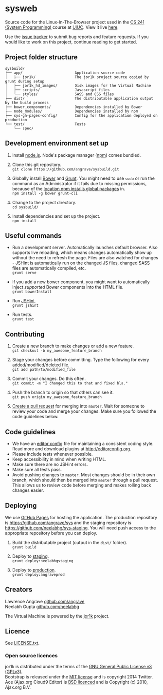 # sysweb #

Source code for the Linux-In-The-Browser project used
in the [CS 241 (System Programming)](https://courses.engr.illinois.edu/cs241/) course
at [UIUC](http://illinois.edu/). View it live [here](http://angrave.github.io/sys/).

Use the [issue tracker](https://github.com/angrave/sysbuild/issues) to submit bug reports and feature requests.
If you would like to work on this project, continue reading to get started.

## Project folder structure ##
```
sysbuild/
├── app/                        Application source code
│   ├── jor1k/                  The jor1k project source copied by grunt during setup
│   ├── jor1k_hd_images/        Disk images for the Virtual Machine
│   ├── scripts/                Javascript files
│   └── styles/                 SASS and CSS files
├── dist/                       The distributable application output by the build process
├── bower_components/           Dependencies installed by Bower
├── node_modules/               Dependencies installed by npm
├── sys-gh-pages-config/        Config for the application deployed on production
└── test/                       Tests
    └── spec/
```

## Development environment set up ##
1. Install [node.js](http://nodejs.org/). Node's package manager ([npm](https://www.npmjs.org/)) comes bundled.

2. Clone this git repository.  
`git clone https://github.com/angrave/sysbuild.git`

3. Globally install [Bower](http://bower.io/) and [Grunt](http://gruntjs.com/).
You might need to use `sudo` or run the command as an Administrator if it fails due to missing permissions,
because of the [location npm installs global packages](https://www.npmjs.org/doc/files/npm-folders.html) in.  
`npm install -g bower grunt-cli`

4. Change to the project directory.  
`cd sysbuild/`

5. Install dependencies and set up the project.  
`npm install`

## Useful commands ##
* Run a development server. Automatically launches default browser. Also supports live reloading, which means
  changes automatically show up without the need to refresh the page. Files are also watched for changes - 
  JSHint is automatically run on the changed JS files, changed SASS files are automatically compiled, etc.  
  `grunt serve`

* If you add a new bower component, you might want to automatically inject *supported* Bower components into the HTML file.  
  `grunt bowerInstall`

* Run [JSHint](http://www.jshint.com/about/).  
  `grunt jshint`

* Run tests.  
  `grunt test`

## Contributing ##
1. Create a new branch to make changes or add a new feature.  
`git checkout -b my_awesome_feature_branch`

2. Stage your changes before committing. Type the following for every added/modified/deleted file.  
`git add path/to/modified_file`

3. Commit your changes. Do this often.  
`git commit -m "I changed this to that and fixed bla."`

4. Push the branch to origin so that others can see it.  
`git push origin my_awesome_feature_branch`

5. [Create a pull request](https://help.github.com/articles/creating-a-pull-request) for merging into `master`.
Wait for someone to review your code and merge your changes. Make sure you followed the code guidelines below.

## Code guidelines ##
* We have an [editor config](https://github.com/angrave/sysbuild/blob/master/.editorconfig) file for maintaining a consistent coding style.
  Read more and download plugins at <http://editorconfig.org>.
* Please include tests whenever possible.
* Keep accessibility in mind when writing HTML.
* Make sure there are no JSHint errors.
* Make sure all tests pass.
* Avoid pushing changes to `master`. Most changes should be in their own branch, which should then be merged into `master` through a pull request.
  This allows us to review code before merging and makes rolling back changes easier.

## Deploying ##
We use [GitHub Pages](https://help.github.com/articles/what-are-github-pages) for hosting the application.
The production repository is <https://github.com/angrave/sys> and the staging repository is <https://github.com/neelabhg/sys-staging>.
You will need push access to the appropriate repository before you can deploy.

1. Build the distributable project (output in the `dist/` folder).  
`grunt build`

2. Deploy to [staging](http://neelabhg.github.io/sys-staging/).  
`grunt deploy:neelabhgstaging`

4. Deploy to [production](http://angrave.github.io/sys/).  
`grunt deploy:angraveprod`

## Creators ##
Lawrence Angrave [github.com/angrave](http://github.com/angrave)  
Neelabh Gupta [github.com/neelabhg](http://github.com/neelabhg)

The Virtual Machine is powered by the [jor1k](https://github.com/angrave/jor1k) project.

## Licence ##
See [LICENSE.txt](https://github.com/angrave/sysbuild/blob/master/LICENSE.txt).  

### Open source licences ###
jor1k is distributed under the terms of the [GNU General Public License v3 (GPLv3)](https://github.com/angrave/jor1k/blob/master/LICENSE.md).  
Bootstrap is released under the [MIT license](https://github.com/twbs/bootstrap/blob/master/LICENSE) and is copyright 2014 Twitter.  
Ace (Ajax.org Cloud9 Editor) is [BSD licenced](https://github.com/ajaxorg/ace-builds/blob/master/LICENSE) and is Copyright (c) 2010, Ajax.org B.V.  
